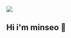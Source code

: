 <img src="https://capsule-render.vercel.app/api?type=egg&color=FFFFCC&height=200&section=header&text=Welcome&fontSize=80&" />

## Hi i'm minseo 👋

<!--
**leminse/leminse** is a ✨ _special_ ✨ repository because its `README.md` (this file) appears on your GitHub profile.

Here are some ideas to get you started:

- 🔭 I’m currently working on ...
- 🌱 I’m currently learning ...
- 👯 I’m looking to collaborate on ...
- 🤔 I’m looking for help with ...
- 💬 Ask me about ...
- 📫 How to reach me: ...
- 😄 Pronouns: ...
- ⚡ Fun fact: ...
-->
